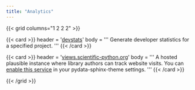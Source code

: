 ```yaml
---
title: "Analytics"
---
```


{{< grid columns="1 2 2 2" >}}

{{< card >}}
header = '[devstats](https://github.com/scientific-python/devstats)'
body = '''
Generate developer statistics for a specified project.
'''
{{< /card >}}

{{< card >}}
header = '[views.scientific-python.org](https://views.scientific-python.org)'
body = '''
A hosted plausible instance where library authors can track website visits.
You can [enable this service](https://pydata-sphinx-theme.readthedocs.io/en/latest/user_guide/analytics.html#analytics-and-usage-services)
in your pydata-sphinx-theme settings.
'''
{{< /card >}}

{{< /grid >}}
